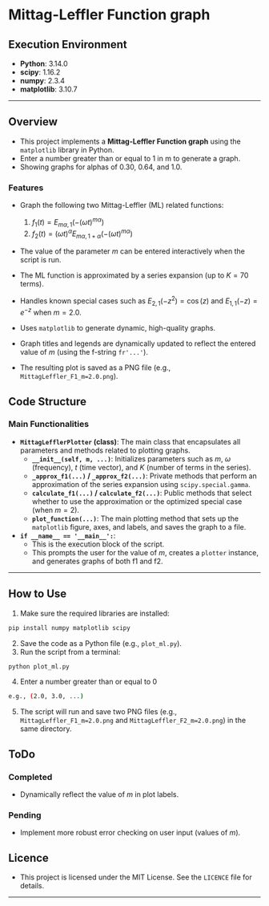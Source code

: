 # **Mittag-Leffler Function graph**

## **Execution Environment**
- **Python**: 3.14.0  
- **scipy**: 1.16.2
- **numpy**: 2.3.4
- **matplotlib**: 3.10.7

---

## **Overview**
- This project implements a **Mittag-Leffler Function graph** using the `matplotlib` library in Python. 
- Enter a number greater than or equal to 1 in m to generate a graph.
- Showing graphs for alphas of 0.30, 0.64, and 1.0.

### **Features**
- Graph the following two Mittag-Leffler (ML) related functions:
  
  1.  $f_1(t) = E_{m\alpha, 1}(-(\omega t)^{m\alpha})$
  2.  $f_2(t) = (\omega t)^\alpha E_{m\alpha, 1+\alpha}(-(\omega t)^{m\alpha})$

- The value of the parameter $m$ can be entered interactively when the script is run.
- The ML function is approximated by a series expansion (up to $K=70$ terms).
- Handles known special cases such as $E_{2,1}(-z^2) = \cos(z)$ and $E_{1,1}(-z) = e^{-z}$ when $m=2.0$.
- Uses `matplotlib` to generate dynamic, high-quality graphs.
- Graph titles and legends are dynamically updated to reflect the entered value of $m$ (using the f-string `fr'...'`).
- The resulting plot is saved as a PNG file (e.g., `MittagLeffler_F1_m=2.0.png`).

## **Code Structure**
### **Main Functionalities**
- **`MittagLefflerPlotter` (class)**: The main class that encapsulates all parameters and methods related to plotting graphs.
  - **`__init__(self, m, ...)`**: Initializes parameters such as $m$, $\omega$ (frequency), $t$ (time vector), and $K$ (number of terms in the series).
  - **`_approx_f1(...)` / `_approx_f2(...)`**: Private methods that perform an approximation of the series expansion using `scipy.special.gamma`.
  - **`calculate_f1(...)` / `calculate_f2(...)`**: Public methods that select whether to use the approximation or the optimized special case (when $m=2$).
  - **`plot_function(...)`**: The main plotting method that sets up the `matplotlib` figure, axes, and labels, and saves the graph to a file.
- **`if __name__ == '__main__':`**:
  - This is the execution block of the script.
  - This prompts the user for the value of $m$, creates a `plotter` instance, and generates graphs of both f1 and f2.

---

## **How to Use**
1. Make sure the required libraries are installed:
```bash
pip install numpy matplotlib scipy
```
2. Save the code as a Python file (e.g., `plot_ml.py`).
3. Run the script from a terminal:
```bash
python plot_ml.py
```
4. Enter a number greater than or equal to 0
```bash
e.g., (2.0, 3.0, ...)
```
5. The script will run and save two PNG files (e.g., `MittagLeffler_F1_m=2.0.png` and `MittagLeffler_F2_m=2.0.png`) in the same directory.

## **ToDo**
### **Completed**
- Dynamically reflect the value of $m$ in plot labels.

### **Pending**
- Implement more robust error checking on user input (values ​​of $m$).

## **Licence**
- This project is licensed under the MIT License. See the `LICENCE` file for details.


---
